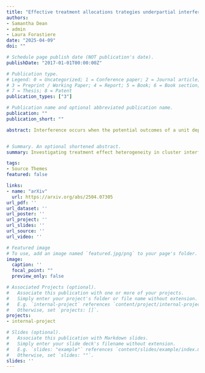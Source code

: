 ```yaml
---
title: "Effective treatment allocations trategies underpartial interference"
authors:
- Samantha Dean
- admin
- Laura Forastiere
date: "2025-04-09"
doi: ""

# Schedule page publish date (NOT publication's date).
publishDate: "2017-01-01T00:00:00Z"

# Publication type.
# Legend: 0 = Uncategorized; 1 = Conference paper; 2 = Journal article;
# 3 = Preprint / Working Paper; 4 = Report; 5 = Book; 6 = Book section;
# 7 = Thesis; 8 = Patent
publication_types: ["3"]

# Publication name and optional abbreviated publication name.
publication: ""
publication_short: ""

abstract: Interference occurs when the potential outcomes of a unit depend on the treatment of others. Interference can be highly heterogeneous, where treating certain individuals might have a larger effect on the population's overall outcome. A better understanding of how covariates explain this heterogeneity may lead to more effective interventions. In the presence of clusters of units, we assume that interference occurs within clusters but not across them. We define novel causal estimands under hypothetical, stochastic treatment allocation strategies that fix the marginal treatment probability in a cluster and vary how the treatment probability depends on covariates, such as a unit's network position and characteristics. We illustrate how these causal estimands can shed light on the heterogeneity of interference and on the network and covariate profile of influential individuals. For experimental settings, we develop standardized weighting estimators for our novel estimands and derive their asymptotic distribution. We design an inferential procedure for testing the null hypothesis of interference homogeneity with respect to covariates. We validate the performance of the estimator and inferential procedure through simulations. We then apply the novel estimators to a clustered experiment in China to identify the important characteristics that drive heterogeneity in the effect of providing information sessions on insurance uptake.


# Summary. An optional shortened abstract.
summary: Investigating treatment effect heterogeneity in cluster interference settings

tags:
- Source Themes
featured: false

links:
- name: "arXiv"
  url: https://arxiv.org/abs/2504.07305
url_pdf: ''
url_dataset: ''
url_poster: ''
url_project: ''
url_slides: ''
url_source: ''
url_video: ''

# Featured image
# To use, add an image named `featured.jpg/png` to your page's folder. 
image:
  caption: ''
  focal_point: ""
  preview_only: false

# Associated Projects (optional).
#   Associate this publication with one or more of your projects.
#   Simply enter your project's folder or file name without extension.
#   E.g. `internal-project` references `content/project/internal-project/index.md`.
#   Otherwise, set `projects: []`.
projects:
- internal-project

# Slides (optional).
#   Associate this publication with Markdown slides.
#   Simply enter your slide deck's filename without extension.
#   E.g. `slides: "example"` references `content/slides/example/index.md`.
#   Otherwise, set `slides: ""`.
slides: ''
---
```


